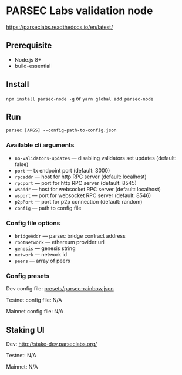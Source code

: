 # PARSEC Labs validation node

https://parseclabs.readthedocs.io/en/latest/

## Prerequisite

- Node.js 8+
- build-essential

## Install

`npm install parsec-node -g` or `yarn global add parsec-node`

## Run

`parsec [ARGS] --config=path-to-config.json`

### Available cli arguments

- `no-validators-updates` — disabling validators set updates (default: false)
- `port` — tx endpoint port (default: 3000)
- `rpcaddr` — host for http RPC server (default: localhost)
- `rpcport` — port for http RPC server (default: 8545)
- `wsaddr` — host for websocket RPC server (default: localhost)
- `wsport` — port for websocket RPC server (default: 8546)
- `p2pPort` — port for p2p connection (default: random)
- `config` — path to config file

### Config file options

- `bridgeAddr` — parsec bridge contract address
- `rootNetwork` — ethereum provider url
- `genesis` — genesis string
- `network` — network id
- `peers` — array of peers

### Config presets

Dev config file: [presets/parsec-rainbow.json](https://github.com/parsec-labs/parsec-node/blob/master/presets/parsec-rainbow.json)

Testnet config file: N/A

Mainnet config file: N/A

## Staking UI

Dev: http://stake-dev.parseclabs.org/

Testnet: N/A

Mainnet: N/A

